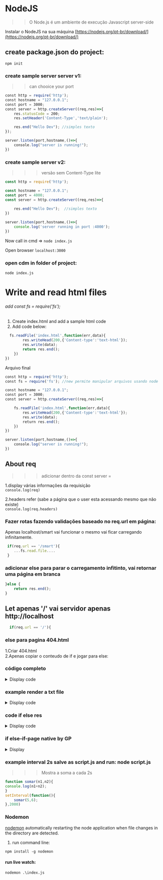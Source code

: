 # NodeJS
>> O Node.js é um ambiente de execução Javascript server-side

Instalar o NodeJS na sua máquina [https://nodejs.org/pt-br/download/](https://nodejs.org/pt-br/download/)

## create package.json do project:  
    npm init

### create sample server server v1:
>>can chooice your port
```js
const http = require('http');
const hostname = "127.0.0.1";
const port = 3000;
const server = http.createServer((req,res)=>{
    res.statusCode = 200;
    res.setHeader('Content-Type','text/plain');

    res.end("Hello Dev"); //simples texto
});

server.listen(port,hostname,()=>{
    console.log("server is running!");
})
```

### create sample server v2: 
>>>versão sem Content-Type lite
```js
const http = require('http');

const hostname = "127.0.0.1";
const port = 4000;
const server = http.createServer((req,res)=>{
 
    res.end("Hello Dev");  //simples texto
})

server.listen(port,hostname,()=>{
    console.log('server running in port :4000');
})
```

Now call in cmd => `node index.js`  

Open browser `localhost:3000` 

### open cdm in folder of project:

    node index.js

# Write and read html files
###### add const fs = require('fs');
1. Create index.html and add a sample html code  
2. Add code below: 

```js
  fs.readFile('index.html',function(err,data){
        res.writeHead(200,{'Content-type':'text-html'});
        res.write(data);
        return res.end();
    })
})
```

Arquivo final
```js
const http = require('http');
const fs = require('fs'); //new permite manipular arquivos usando node

const hostname = "127.0.0.1";
const port = 3000;
const server = http.createServer((req,res)=>{

    fs.readFile('index.html',function(err,data){
        res.writeHead(200,{'Content-type':'text-html'});
        res.write(data);
        return res.end();
    })
})

server.listen(port,hostname,()=>{
    console.log("server is running!");
})
```

## About req
>>>adicionar dentro da const server = 

1.display várias informações da requisição  
```console.log(req)``` <br> 

2.headers refer (sabe a página que o user esta acessando mesmo que não existe)  
```console.log(req.headers)```

### Fazer rotas fazendo validações baseado no req.url em página:  
Apenas localhost/smart vai funcionar o mesmo vai ficar carregando infinitamente.
```js
 if(req.url == '/smart'){
    ...fs.read.file....
 }
```

### adicionar else para parar o carregamento infitinto, vai retornar uma página em branca
```js
}else {
    return res.end();
}
```

## Let apenas '/' vai servidor apenas http://localhost
```js
  if(req.url == '/'){
```

### else para pagina 404.html
1.Criar 404.html  
2.Apenas copiar o conteudo de if e jogar para else:

### código completo

<details>
<summary>Display code</summary>

```js
const http = require('http');
const fs = require('fs');
const hostname = "127.0.0.1";
const port = 4000;
  

const server = http.createServer((req,res)=>{   
   
     if(req.url == '/smart'){

    fs.readFile('index.html',function(err,data){
        res.writeHead(200,{'Content-Type':'text/html'});
        res.write(data);
        return res.end();
    })
}else {
    fs.readFile('404.html',function(err,data){
        res.writeHead(200,{'Content-Type':'text/html'});
        res.write(data);
        return res.end();
    })
}

})

server.listen(port,hostname,()=>{
    console.log('server running in port :4000');
})

```

</details>

### example render a txt file

<details>
<summary>Display code</summary>

```js
const http = require('http');
const fs = require('fs');
const hostname = "127.0.0.1";
const port = 4000;
  

const server = http.createServer((req,res)=>{   
   
     if(req.url == '/'){

    fs.readFile('index.html',function(err,data){

        fs.appendFile('file.txt','\n novo access from url',(err)=>{
            if(err) throw err;
            console.log('novo acesso! ');
        })

        res.writeHead(200,{'Content-Type':'text/html'});
        res.write(data);
        return res.end();
    })
}
else if(req.url == '/read'){
//    res.end('ok');

fs.readFile('geraldo.txt',function(err,data){

    res.end((data.toString()));;
    //toString() buffer converte para String
})
}
else {
    fs.readFile('404.html',function(err,data){
        res.writeHead(200,{'Content-Type':'text/html'});
        res.write(data);
        return res.end();
    })
}

})

server.listen(port,hostname,()=>{
    console.log('server running in port :4000');
})

```
</details>


### code if else res 

<details>
<summary>Display code</summary>

```js
const http = require('http');
const fs = require('fs'); //new permite manipular arquivos usando node

const hostname = "127.0.0.1";
const port = 3000;

const server = http.createServer((req,res)=>{

    if(req.url == '/'){
    fs.readFile('index.html',function(err,data){
        res.writeHead(200,{'Content-type':'text-html'});
        res.write(data);
        return res.end();
    }) 
}else {
    return res.end();
}
})

server.listen(port,hostname,()=>{
    console.log("server is running!");
})
```

</details>

### if else-if-page native by GP

<details>
<summary>Display</summary>

```js
const http = require('http');
const fs = require('fs');
const hostname = "127.0.0.1";
const port = 4000;


const server = http.createServer((req,res)=>{   

     if(req.url == '/'){

    fs.readFile('index.html',function(err,data){
        res.writeHead(200,{'Content-Type':'text/html'});
        res.write(data);
        return res.end();
    })
}
    else if(req.url == '/page'){

    fs.readFile('oi.html',function(err,data){
        res.writeHead(200,{'Content-Type':'text/html'});
        res.write(data);
        return res.end();
    })
}
    else if(req.url == '/work'){

    fs.readFile('work.html',function(err,data){
        res.writeHead(200,{'Content-Type':'text/html'});
        res.write(data);
        return res.end();
    })
} else if(req.url == '/msn'){
    res.end("Hello Dev");
}else {
    fs.readFile('404.html',function(err,data){
        res.writeHead(200,{'Content-Type':'text/html'});
        res.write(data);
        return res.end();
    })
}

})

server.listen(port,hostname,()=>{
    console.log('server running in port :4000');
})

```

</details>

### example interval 2s salve as script.js and run: node script.js
>>> Mostra a soma a cada 2s
```js
function somar(n1,n2){
console.log(n1+n2);
}
setInterval(function(){
    somar(5,6);
},2000)
```

### Nodemon
[nodemon](https://www.npmjs.com/package/nodemon)
automatically restarting the node application when file changes in the directory are detected.

1. run command line:
```
npm install -g nodemon
```

#### run live watch:
```
nodemon .\index.js
```

